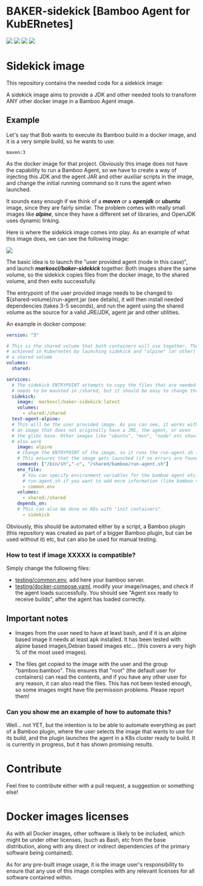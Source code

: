 # BAKER-sidekick [Bamboo Agent for KubERnetes]


![](https://img.shields.io/github/license/Markoscl/baker-sidekick.svg)
![](https://img.shields.io/docker/pulls/markoscl/baker-sidekick.svg)
![](https://img.shields.io/docker/stars/markoscl/baker-sidekick.svg)
![](https://img.shields.io/docker/build/markoscl/baker-sidekick.svg) 


# Sidekick image

This repository contains the needed code for a sidekick image:

A sidekick image aims to provide a JDK and other needed tools to transform ANY other docker
image in a Bamboo Agent image.

## Example

Let's say that Bob wants to execute its Bamboo build in a docker image, and it is a
very simple build, so he wants to use:

    maven:3
    
As the docker image for that project. Obviously this image does not have the capability
to run a Bamboo Agent, so we have to create a way of injecting this JDK and the agent JAR and
other auxiliar scripts in the image, and change the initial running command so it
runs the agent when launched.


It sounds easy enough if we think of a ***maven*** or a ***openjdk*** or ***ubuntu*** image,
since they are fairly similar. The problem comes with really small images like ***alpine***,
since they have a different set of libraries, and OpenJDK uses dynamic linking.

Here is where the sidekick image comes into play. As an example of what this image does, we can
see the following image:

![](https://raw.githubusercontent.com/Markoscl/baker-sidekick/master/images/baker-sidekick.png)

The basic idea is to launch the "user provided agent (node in this case)", and launch
***markoscl/baker-sidekick*** together. Both images share the same volume, so the sidekick
copies files from the docker image, to the shared volume, and then exits successfully.

The entrypoint of the user provided image needs to be changed to ${shared-volume}/run-agent.jar (see details),
it will then install needed dependencies (takes 3-5 seconds), and run the agent using the shared volume
as the source for a valid JRE/JDK, agent jar and other utilities.

An example in docker compose:

```yaml
version: "3"

# This is the shared volume that both containers will use together. The same setup can be
# achieved in Kubernetes by launching sidekick and "alpine" (or other) in the same pod, using
# a shared volume
volumes:
  shared:

services:
  # The sidekick ENTRYPOINT attempts to copy the files that are needed to the shared volume. It
  # needs to be mounted in /shared, but it should be easy to change that if needed.
  sidekick:
    image:  markoscl/baker-sidekick:latest
    volumes:
      - shared:/shared
  test-agent-alpine:
  # This will be the user provided image. As you can see, it works with
  # an image that does not originally have a JRE, the agent, or even
  # the glibc base. Other images like "ubuntu", "mvn", "node" etc should
  # also work
    image: alpine
    # Change the ENTRYPOINT of the image, so it runs the run-agent.sh instead of the default image ENTRYPOINT
    # This ensures that the image gets launched (if no errors are found)
    command: ["/bin/sh","-c", "/shared/bamboo/run-agent.sh"]
    env_file:
      # You can specify environment variables for the bamboo agent etc. You will need to modify
      # run-agent.sh if you want to add more information (like bamboo token etc...)
      - common.env
    volumes:
      - shared:/shared
    depends_on:
    # This can also be done on K8s with "init containers".
      - sidekick
```


Obviously, this should be automated either by a script, a Bamboo plugin (this repository was created
as part of a bigger Bamboo plugin, but can be used without it) etc, but can also be used for manual
testing.

### How to test if image XXXXX is compatible?

Simply change the following files:

- [testing/common.env](testing/common.env), add here your bamboo server.
- [testing/docker-compose.yaml](testing/docker-compose.yaml), modify your image/images, and check
if the agent loads successfully. You should see "Agent xxx ready to receive builds", after the
agent has loaded correctly.



## Important notes

- Images from the user need to have at least bash, and if it is an alpine based image it needs at least
apk installed. It has been tested with alpine based images,Debian based images etc...
 (this covers a very high % of the most used images).
 
- The files get copied to the image with the user and the group "bamboo:bamboo". This ensures that
"root" (the default user for containers) can read the contents, and if you have any other user
for any reason, it can also read the files. This has not been tested enough, so some images might
have file permission problems. Please report them!

### Can you show me an example of how to automate this?

Well... not YET, but the intention is to be able to automate everything as part of a Bamboo plugin,
where the user selects the image that wants to use for its build, and the plugin launches the agent
in a K8s cluster ready to build. It is currently in progress, but it has shown promising results.


# Contribute
Feel free to contribute either with a pull request, a suggestion or something else!
 
 
# Docker images licenses
As with all Docker images, other software is likely to be included, which might be under other licenses,
(such as Bash, etc from the base distribution, along with any direct or indirect dependencies of the primary 
software being contained).

As for any pre-built image usage, it is the image user's responsibility to ensure that any use of this image complies
 with any relevant licenses for all software contained within.